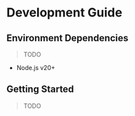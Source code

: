 # Development Guide

## Environment Dependencies

> TODO

- Node.js v20+

## Getting Started

> TODO